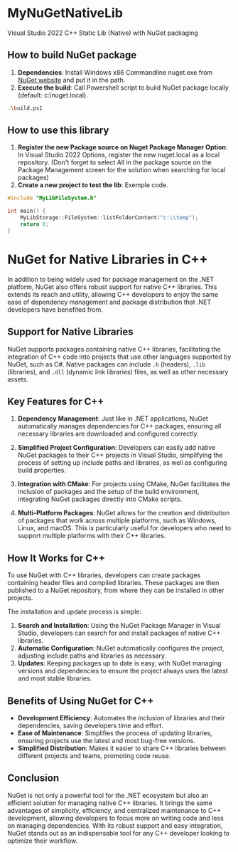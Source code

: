 # MyNuGetNativeLib
Visual Studio 2022 C++ Static Lib (Native) with NuGet packaging


## How to build NuGet package
1. **Dependencies**: Install Windows x86 Commandline nuget.exe from [NuGet website](https://www.nuget.org/downloads) and put it in the path.
2. **Execute the build**: Call Powershell script to build NuGet package locally (default: c:\nuget.local).
```bash
.\build.ps1
```

## How to use this library
1. **Register the new Package source on Nuget Package Manager Option**: In Visual Studio 2022 Options, register the new nuget.local as a local repository. 
(Don't forget to select All in the package source on the Package Management screen for the solution when searching for local packages)
2. **Create a new project to test the lib**: Exemple code.
```cpp
#include "MyLibFileSystem.h"

int main() {
    MyLibStorage::FileSystem::listFolderContent("c:\\temp");
    return 0;
}
```

# NuGet for Native Libraries in C++

In addition to being widely used for package management on the .NET platform, NuGet also offers robust support for native C++ libraries. This extends its reach and utility, allowing C++ developers to enjoy the same ease of dependency management and package distribution that .NET developers have benefited from.

## Support for Native Libraries

NuGet supports packages containing native C++ libraries, facilitating the integration of C++ code into projects that use other languages supported by NuGet, such as C#. Native packages can include `.h` (headers), `.lib` (libraries), and `.dll` (dynamic link libraries) files, as well as other necessary assets.

## Key Features for C++

1. **Dependency Management**: Just like in .NET applications, NuGet automatically manages dependencies for C++ packages, ensuring all necessary libraries are downloaded and configured correctly.

2. **Simplified Project Configuration**: Developers can easily add native NuGet packages to their C++ projects in Visual Studio, simplifying the process of setting up include paths and libraries, as well as configuring build properties.

3. **Integration with CMake**: For projects using CMake, NuGet facilitates the inclusion of packages and the setup of the build environment, integrating NuGet packages directly into CMake scripts.

4. **Multi-Platform Packages**: NuGet allows for the creation and distribution of packages that work across multiple platforms, such as Windows, Linux, and macOS. This is particularly useful for developers who need to support multiple platforms with their C++ libraries.

## How It Works for C++

To use NuGet with C++ libraries, developers can create packages containing header files and compiled libraries. These packages are then published to a NuGet repository, from where they can be installed in other projects.

The installation and update process is simple:

1. **Search and Installation**: Using the NuGet Package Manager in Visual Studio, developers can search for and install packages of native C++ libraries.
2. **Automatic Configuration**: NuGet automatically configures the project, adjusting include paths and libraries as necessary.
3. **Updates**: Keeping packages up to date is easy, with NuGet managing versions and dependencies to ensure the project always uses the latest and most stable libraries.

## Benefits of Using NuGet for C++

- **Development Efficiency**: Automates the inclusion of libraries and their dependencies, saving developers time and effort.
- **Ease of Maintenance**: Simplifies the process of updating libraries, ensuring projects use the latest and most bug-free versions.
- **Simplified Distribution**: Makes it easier to share C++ libraries between different projects and teams, promoting code reuse.

## Conclusion

NuGet is not only a powerful tool for the .NET ecosystem but also an efficient solution for managing native C++ libraries. It brings the same advantages of simplicity, efficiency, and centralized maintenance to C++ development, allowing developers to focus more on writing code and less on managing dependencies. With its robust support and easy integration, NuGet stands out as an indispensable tool for any C++ developer looking to optimize their workflow.
